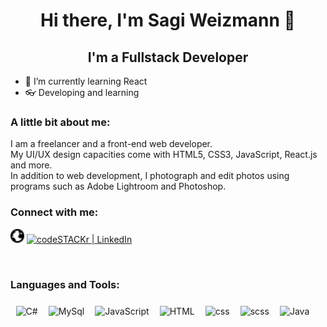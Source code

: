 <h1 align="center">Hi there, I'm Sagi Weizmann 👋</h1>
<h2 align="center">I'm a Fullstack Developer</h2>


- 📕 I’m currently learning React
- 👓 Developing and learning 


### A little bit about me:
I am a freelancer and a front-end web developer.
<br />My UI/UX design capacities come with HTML5, CSS3, JavaScript, React.js and more.
<br />In addition to web development, I photograph and edit photos using programs such as Adobe Lightroom and Photoshop.



### Connect with me:

<a href="https://sagiweizmann.com"><img  alt="codeSTACKr.com" width="22px" src="https://raw.githubusercontent.com/iconic/open-iconic/master/svg/globe.svg" /></a>
<a href="https://www.linkedin.com/in/sagiweizmann/"><img  alt="codeSTACKr | LinkedIn" width="22px" src="https://cdn.jsdelivr.net/npm/simple-icons@v3/icons/linkedin.svg" /></a>


<br />

### Languages and Tools:

<div style="width:100%;display:flex;justify-content:space-around;align-items:center;">
  
<img alt="C#"  src="https://img.shields.io/badge/CSharp-11b700?style=for-the-badge&logo=c&logoColor=white" />
<img alt="MySql"  src="https://img.shields.io/badge/MySQL-00000F?style=for-the-badge&logo=mysql&logoColor=white" />
<img alt="JavaScript"  src="https://img.shields.io/badge/JavaScript-323330?style=for-the-badge&logo=javascript&logoColor=F7DF1E" />
<img alt="HTML"  src="https://img.shields.io/badge/HTML5-E34F26?style=for-the-badge&logo=html5&logoColor=white" />
<img alt="css"  src="https://img.shields.io/badge/CSS3-1572B6?style=for-the-badge&logo=css3&logoColor=white" />
<img alt="scss"  src="https://img.shields.io/badge/Sass-CC6699?style=for-the-badge&logo=sass&logoColor=white" />
<img alt="Java"  src="https://img.shields.io/badge/Java-ED8B00?style=for-the-badge&logo=java&logoColor=white" />

<br />
<br />
